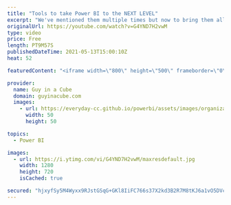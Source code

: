 ```yaml
---
title: "Tools to take Power BI to the NEXT LEVEL"
excerpt: "We've mentioned them multiple times but now to bring them all together. These are the TOOLS you need to take Power BI to the NEXT LEVEL! Tools we use every day!  Performance Analyzer: https://docs.microsoft.com/power-bi/create-reports/desktop-performance-analyzer  External tools in Power BI Desktop https://docs.microsoft.com/power-bi/transform-model/desktop-external-tools"
originalUrl: https://youtube.com/watch?v=G4YND7H2vwM
type: video
price: Free
length: PT9M57S
publishedDateTime: 2021-05-13T15:00:10Z
heat: 52

featuredContent: "<iframe width=\"800\" height=\"500\" frameborder=\"0\" src=\"https://www.youtube.com/embed/G4YND7H2vwM\" allow=\"accelerometer; autoplay; encrypted-media; gyroscope; picture-in-picture\" allowfullscreen></iframe>"

provider:
  name: Guy in a Cube
  domain: guyinacube.com
  images:
    - url: https://everyday-cc.github.io/powerbi/assets/images/organizations/guyinacube.com-50x50.jpg
      width: 50
      height: 50

topics:
  - Power BI

images:
  - url: https://i.ytimg.com/vi/G4YND7H2vwM/maxresdefault.jpg
    width: 1280
    height: 720
    isCached: true

secured: "hjxyfSy5M4Wyxx9RJstGSqG+GKl8IiFC766s37X2kd3B2R7M8tKJ6a1vO5DVcvD90qGqebZdW9XR80bfqYY8XjvgAQrmf10fZQNyy7DFRttFkwltaMPSE4EUQLPFFJYM31mRWdrtf5Q7l+nP1GqmV7OVfN2hqyuhWiRVaF0jePo/VAEqImFfRljq+OKRF87zfe0ekDJ2QTa1qW3t4GPE5/O3z/7ecIydI0v5ddaCMQDXbDxQYKi52EmbbbzmqU1HWsUg+L9LHYxbgGqK3nV+MKywrHPGjwfVJvwQtcGQpztk/0jyZwWSxeFPr2Sxvlv88/qbgJjqEqFwewVy8+A6m8BUamtDnpxr+vjpNmbNsWifq2UXzl29ZW7X4CcMaSH2wF7J107OZKhlS5o7CBkjpYc4xgWDTrhuXOj3yaLt6zs=;Y/nTx9vkZwkmbAKz3DAwVA=="
---
```


